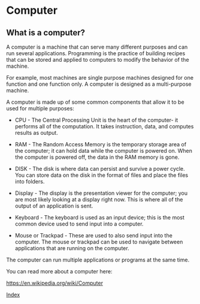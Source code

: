 # Computer

## What is a computer?

A computer is a machine that can serve many different purposes and can run several
applications. Programming is the practice of building recipes that can be
stored and applied to computers to modify the behavior of the machine.

For example, most machines are single purpose machines designed for one function
and one function only. A computer is designed as a multi-purpose machine.

A computer is made up of some common components that allow it to be used for multiple
purposes:

- CPU - The Central Processing Unit is the heart of the computer- it performs
all of the computation. It takes instruction, data, and computes results as output.

- RAM - The Random Access Memory is the temporary storage area of the computer; it can
hold data while the computer is powered on. When the computer is powered off, the
data in the RAM memory is gone.

- DISK - The disk is where data can persist and survive a power cycle. You can store
data on the disk in the format of files and place the files into folders.

- Display - The display is the presentation viewer for the computer; you are
most likely looking at a display right now. This is where all of the output of
an application is sent.

- Keyboard - The keyboard is used as an input device; this is the most common device
used to send input into a computer.

- Mouse or Trackpad - These are used to also send input into the computer. The
mouse or trackpad can be used to navigate between applications that are running
on the computer.

The computer can run multiple applications or programs at the same time.

You can read more about a computer here:

https://en.wikipedia.org/wiki/Computer

[Index](.)
